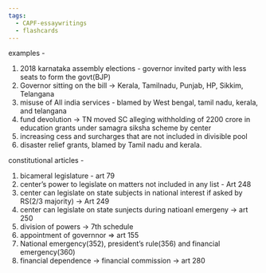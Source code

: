 ```yaml
---
tags:
  - CAPF-essaywritings
  - flashcards
---
```

examples -

1. 2018 karnataka assembly elections - governor invited party with less seats to form the govt(BJP)
2. Governor sitting on the bill → Kerala, Tamilnadu, Punjab, HP, Sikkim, Telangana
3. misuse of All india services - blamed by West bengal, tamil nadu, kerala, and telangana
4. fund devolution → TN moved SC alleging withholding of 2200 crore in education grants under samagra siksha scheme by center
5. increasing cess and surcharges that are not included in divisible pool
6. disaster relief grants, blamed by Tamil nadu and kerala.

constitutional articles -

1. bicameral legislature - art 79
2. center’s power to legislate on matters not included in any list - Art 248
3. center can legislate on state subjects in national interest if asked by RS(2/3 majority) → Art 249
4. center can legislate on state sunjects during natioanl emergeny → art 250
5. division of powers → 7th schedule
6. appointment of governnor ⇒ art 155
7. National emergency(352), president’s rule(356) and financial emergency(360)
8. financial dependence → financial commission → art 280